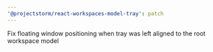 ```yaml
---
'@projectstorm/react-workspaces-model-tray': patch
---
```


Fix floating window positioning when tray was left aligned to the root workspace model
